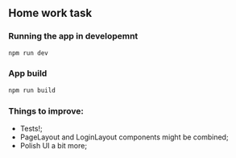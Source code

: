 ## Home work task

### Running the app in developemnt

```sh
npm run dev
```

### App build

```sh
npm run build
```

### Things to improve:

- Tests!;
- PageLayout and LoginLayout components might be combined;
- Polish UI a bit more;